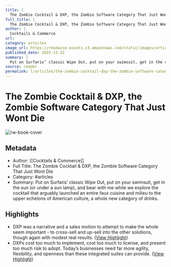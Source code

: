 ```yaml
---
title: |
  The Zombie Cocktail & DXP, the Zombie Software Category That Just Wont Die
full_title: |
  The Zombie Cocktail & DXP, the Zombie Software Category That Just Wont Die
author: |
  Cocktails & Commerce
url: 
category: articles
image_url: https://readwise-assets.s3.amazonaws.com/static/images/article1.be68295a7e40.png
published_date: 2023-12-22
summary: |
  Put on Surfaris’ classic Wipe Out, put on your swimsuit, get in the sun (or under a sun lamp), and bear with me while we explore the cocktail that arguably launched an entire faux cuisine and milieu to the upper echelons of American culture, a whole new category of drinks.
source: reader
permalink: l/articles/the-zombie-cocktail-dxp-the-zombie-software-category-that-just-wont-die
---
```

# The Zombie Cocktail & DXP, the Zombie Software Category That Just Wont Die

![rw-book-cover](https://readwise-assets.s3.amazonaws.com/static/images/article1.be68295a7e40.png)

## Metadata
- Author: [[Cocktails & Commerce]]
- Full Title: The Zombie Cocktail & DXP, the Zombie Software Category That Just Wont Die
- Category: #articles
- Summary: Put on Surfaris’ classic Wipe Out, put on your swimsuit, get in the sun (or under a sun lamp), and bear with me while we explore the cocktail that arguably launched an entire faux cuisine and milieu to the upper echelons of American culture, a whole new category of drinks.

## Highlights
- DXP was a narrative and a sales motion to attempt to make the whole seem important - to cross-sell and up-sell into the other solutions, though again with modest real results. ([View Highlight](https://read.readwise.io/read/01hjhg85t46s0vf497cq6dd6x2))
- DXPs cost too much to implement, cost too much to license, and present too much risk to adopt. Today’s businesses need far more agility, flexibility, and openness than these integrated suites can provide. ([View Highlight](https://read.readwise.io/read/01hjhgadtfcyt8sy4524d070s8))


